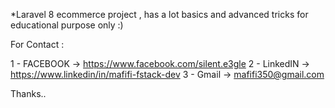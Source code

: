 *Laravel 8 ecommerce project , has a lot basics and advanced tricks for educational purpose only :)

For Contact :

1 - FACEBOOK -> https://www.facebook.com/silent.e3gle
2 - LinkedIN -> https://www.linkedin/in/mafifi-fstack-dev
3 - Gmail    -> mafifi350@gmail.com

Thanks..
